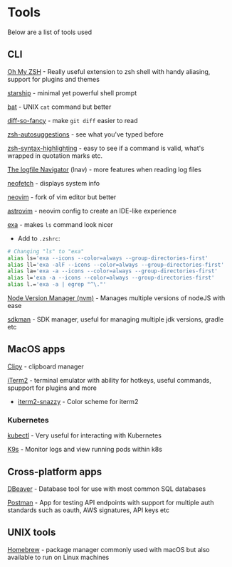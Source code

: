 # Tools

Below are a list of tools used

## CLI

[Oh My ZSH](https://ohmyz.sh/) - Really useful extension to zsh shell with handy aliasing, support for plugins and themes

[starship](https://starship.rs/) - minimal yet powerful shell prompt

[bat](https://github.com/sharkdp/bat) - UNIX `cat` command but better

[diff-so-fancy](https://github.com/so-fancy/diff-so-fancy) - make `git diff` easier to read

[zsh-autosuggestions](https://github.com/zsh-users/zsh-autosuggestions) - see what you've typed before

[zsh-syntax-highlighting](https://github.com/zsh-users/zsh-syntax-highlighting) - easy to see if a command is valid, what's wrapped in quotation marks etc.

[The logfile Navigator](https://lnav.org/) (lnav) - more features when reading log files

[neofetch](https://github.com/dylanaraps/neofetch) - displays system info

[neovim](https://github.com/neovim/neovim) - fork of vim editor but better

[astrovim](https://github.com/AstroNvim/AstroNvim) - neovim config to create an IDE-like experience

[exa](https://github.com/ogham/exa) - makes `ls` command look nicer

- Add to `.zshrc`:

```bash
# Changing "ls" to "exa"
alias ls='exa --icons --color=always --group-directories-first'
alias ll='exa -alF --icons --color=always --group-directories-first'
alias la='exa -a --icons --color=always --group-directories-first'
alias l='exa -a --icons --color=always --group-directories-first'
alias l.='exa -a | egrep "^\."'
```

[Node Version Manager (nvm)](https://github.com/nvm-sh/nvm) - Manages multiple versions of nodeJS with ease

[sdkman](https://sdkman.io/) - SDK manager, useful for managing multiple jdk versions, gradle etc
## MacOS apps

[Clipy](https://github.com/Clipy/Clipy) - clipboard manager

[iTerm2](https://iterm2.com/) - terminal emulator with ability for hotkeys, useful commands, spupport for plugins and more

-   [iterm2-snazzy](https://github.com/sindresorhus/iterm2-snazzy) - Color scheme for iterm2

### Kubernetes

[kubectl](https://kubernetes.io/docs/reference/kubectl/) - Very useful for interacting with Kubernetes

[K9s](https://k9scli.io/) - Monitor logs and view running pods within k8s

## Cross-platform apps

[DBeaver](https://dbeaver.io/) - Database tool for use with most common SQL databases

[Postman](https://www.postman.com/downloads/) - App for testing API endpoints with support for multiple auth standards such as oauth, AWS signatures, API keys etc

## UNIX tools

[Homebrew](https://brew.sh/) - package manager commonly used with macOS but also available to run on Linux machines
